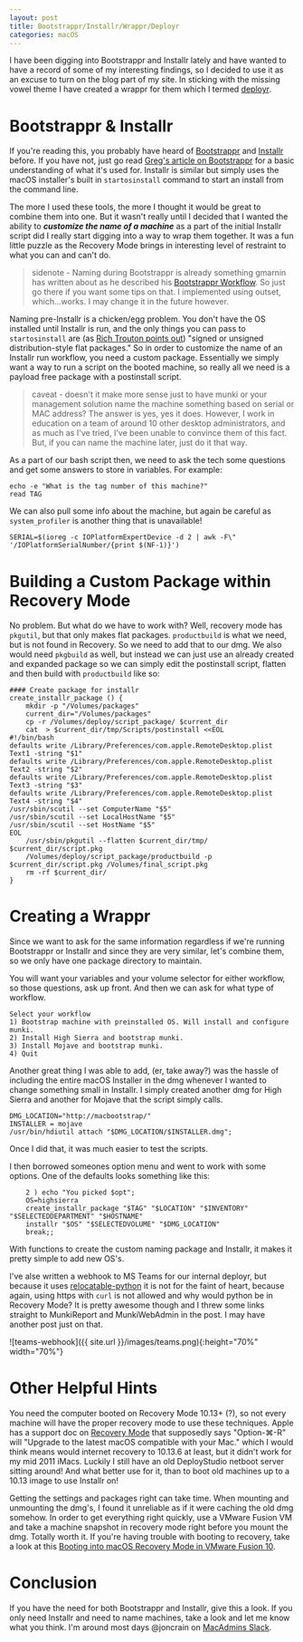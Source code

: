 ```yaml
---
layout: post
title: Bootstrappr/Installr/Wrappr/Deployr
categories: macOS
---
```


I have been digging into Bootstrappr and Installr lately and have wanted to have a record of some of my interesting findings, so I decided to use it as an excuse to turn on the blog part of my site. In sticking with the missing vowel theme I have created a wrappr for them which I termed [deployr](https://github.com/joncrain/deployr).

# Bootstrappr & Installr
If you're reading this, you probably have heard of [Bootstrappr](https://github.com/munki/bootstrappr) and [Installr](https://github.com/munki/installr) before. If you have not, just go read [Greg's article on Bootstrappr](https://managingosx.wordpress.com/2018/01/17/bootstrappr/) for a basic understanding of what it's used for. Installr is similar but simply uses the macOS installer's built in `startosinstall` command to start an install from the command line. 

The more I used these tools, the more I thought it would be great to combine them into one. But it wasn't really until I decided that I wanted the ability to _**customize the name of a machine**_ as a part of the initial Installr script did I really start digging into a way to wrap them together. It was a fun little puzzle as the Recovery Mode brings in interesting level of restraint to what you can and can't do.

> sidenote - Naming during Bootstrappr is already something gmarnin has written about as he described his [Bootstrappr Workflow](https://gmarnin.com/my-bootstrappr-workflow/). So just go there if you want some tips on that. I implemented using outset, which...works. I may change it in the future however.

Naming pre-Installr is a chicken/egg problem. You don't have the OS installed until Installr is run, and the only things you can pass to `startosinstall` are (as [Rich Trouton points out](https://derflounder.wordpress.com/2017/09/26/using-the-macos-high-sierra-os-installers-startosinstall-tool-to-install-additional-packages-as-post-upgrade-tasks/)) "signed or unsigned distribution-style flat packages." So in order to customize the name of an Installr run workflow, you need a custom package. Essentially we simply want a way to run a script on the booted machine, so really all we need is a payload free package with a postinstall script.

> caveat - doesn't it make more sense just to have munki or your management solution name the machine something based on serial or MAC address? The answer is yes, yes it does. However, I work in education on a team of around 10 other desktop administrators, and as much as I've tried, I've been unable to convince them of this fact. But, if you can name the machine later, just do it that way.

As a part of our bash script then, we need to ask the tech some questions and get some answers to store in variables. For example:
```
echo -e "What is the tag number of this machine?"
read TAG
```
We can also pull some info about the machine, but again be careful as `system_profiler` is another thing that is unavailable!
```
SERIAL=$(ioreg -c IOPlatformExpertDevice -d 2 | awk -F\" '/IOPlatformSerialNumber/{print $(NF-1)}')
```
# Building a Custom Package within Recovery Mode
No problem. But what do we have to work with? Well, recovery mode has `pkgutil`, but that only makes flat packages. `productbuild` is what we need, but is not found in Recovery. So we need to add that to our dmg. We also would need `pkgbuild` as well, but instead we can just use an already created and expanded package so we can simply edit the postinstall script, flatten and then build with `productbuild` like so:

```
#### Create package for installr
create_installr_package () {
	mkdir -p "/Volumes/packages"
	current_dir="/Volumes/packages"
	cp -r /Volumes/deploy/script_package/ $current_dir
	cat  > $current_dir/tmp/Scripts/postinstall <<EOL
#!/bin/bash
defaults write /Library/Preferences/com.apple.RemoteDesktop.plist Text1 -string "$1"
defaults write /Library/Preferences/com.apple.RemoteDesktop.plist Text2 -string "$2"
defaults write /Library/Preferences/com.apple.RemoteDesktop.plist Text3 -string "$3"
defaults write /Library/Preferences/com.apple.RemoteDesktop.plist Text4 -string "$4"
/usr/sbin/scutil --set ComputerName "$5"
/usr/sbin/scutil --set LocalHostName "$5"
/usr/sbin/scutil --set HostName "$5"
EOL
	/usr/sbin/pkgutil --flatten $current_dir/tmp/ $current_dir/script.pkg
	/Volumes/deploy/script_package/productbuild -p $current_dir/script.pkg /Volumes/final_script.pkg
	rm -rf $current_dir/
}
```

# Creating a Wrappr

Since we want to ask for the same information regardless if we're running Bootstrappr or Installr and since they are very similar, let's combine them, so we only have one package directory to maintain.

You will want your variables and your volume selector for either workflow, so those questions, ask up front. And then we can ask for what type of workflow. 
```
Select your workflow
1) Bootstrap machine with preinstalled OS. Will install and configure munki.
2) Install High Sierra and bootstrap munki.
3) Install Mojave and bootstrap munki.
4) Quit
```


Another great thing I was able to add, (er, take away?) was the hassle of including the entire macOS Installer in the dmg whenever I wanted to change something small in Installr. I simply created another dmg for High Sierra and another for Mojave that the script simply calls.
```
DMG_LOCATION="http://macbootstrap/"
INSTALLER = mojave
/usr/bin/hdiutil attach "$DMG_LOCATION/$INSTALLER.dmg";
```
Once I did that, it was much easier to test the scripts.

I then borrowed someones option menu and went to work with some options. One of the defaults looks something like this:
```
    2 ) echo "You picked $opt";
	OS=highsierra
	create_installr_package "$TAG" "$LOCATION" "$INVENTORY" "$SELECTEDDEPARTMENT" "$HOSTNAME"
	installr "$OS" "$SELECTEDVOLUME" "$DMG_LOCATION"
	break;;
```
With functions to create the custom naming package and Installr, it makes it pretty simple to add new OS's.

I've alse written a webhook to MS Teams for our internal deployr, but because it uses [relocatable-python](https://github.com/gregneagle/relocatable-python) it is not for the faint of heart, because again, using https with `curl` is not allowed and why would python be in Recovery Mode? It is pretty awesome though and I threw some links straight to MunkiReport and MunkiWebAdmin in the post. I may have another post just on that.

![teams-webhook]({{ site.url }}/images/teams.png){:height="70%" width="70%"}

# Other Helpful Hints
You need the computer booted on Recovery Mode 10.13+ (?), so not every machine will have the proper recovery mode to use these techniques. Apple has a support doc on [Recovery Mode](https://support.apple.com/en-us/HT204904) that supposedly says "Option-⌘-R" will "Upgrade to the latest macOS compatible with your Mac." which I would think means would internet recovery to 10.13.6 at least, but it didn't work for my mid 2011 iMacs. Luckily I still have an old DeployStudio netboot server sitting around! And what better use for it, than to boot old machines up to a 10.13 image to use Installr on!

Getting the settings and packages right can take time. When mounting and unmounting the dmg's, I found it unreliable as if it were caching the old dmg somehow. In order to get everything right quickly, use a VMware Fusion VM and take a machine snapshot in recovery mode right before you mount the dmg. Totally worth it. If you're having trouble with booting to recovery, take a look at this [Booting into macOS Recovery Mode in VMware Fusion 10](https://babodee.wordpress.com/2018/10/10/booting-into-macos-recovery-in-vmware-fusion-10/).

# Conclusion
If you have the need for both Bootstrappr and Installr, give this a look. If you only need Installr and need to name machines, take a look and let me know what you think. I'm around most days @joncrain on [MacAdmins Slack](http://macadmins.org/).